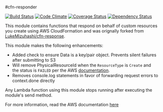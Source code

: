 #cfn-responder

[![Build
Status](https://travis-ci.org/SungardAS/cfn-responder.svg?branch=master)](https://travis-ci.org/SungardAS/cfn-responder?branch=master)
[![Code
Climate](https://codeclimate.com/github/SungardAS/cfn-responder/badges/gpa.svg?branch=master)](https://codeclimate.com/github/SungardAS/cfn-responder?branch=master)
[![Coverage
Status](https://coveralls.io/repos/SungardAS/cfn-responder/badge.svg?branch=master)](https://coveralls.io/r/SungardAS/cfn-responder?branch=master)
[![Dependency
Status](https://david-dm.org/SungardAS/cfn-responder.svg?branch=master)](https://david-dm.org/SungardAS/cfn-responder?branch=master)

This module contains functions that respond on behalf of custom resources you create using AWS CloudFormation and was orignally forked from [LukeMizuhashi/cfn-response](https://github.com/LukeMizuhashi/cfn-response).

This module makes the following enhancements:

* Added check to ensure Data is a key/pair object.  Prevents silent
  failures after submitting to S3
* Will remove PhysicalResourceId when the `ResourceType` is `Create` and
  the status is `FAILED` per the AWS [documentation](http://docs.aws.amazon.com/AWSCloudFormation/latest/UserGuide/crpg-ref-requesttypes-create.html).
* Removes console.log statements in favor of forwarding request errors
  to context.done directly

Any Lambda function using this module stops running after executing the module's send method.

For more information, read the AWS documentation [here][1]

[1]: http://docs.aws.amazon.com/AWSCloudFormation/latest/UserGuide/aws-properties-lambda-function-code.html#cfn-lambda-function-code-cfnresponsemodule
